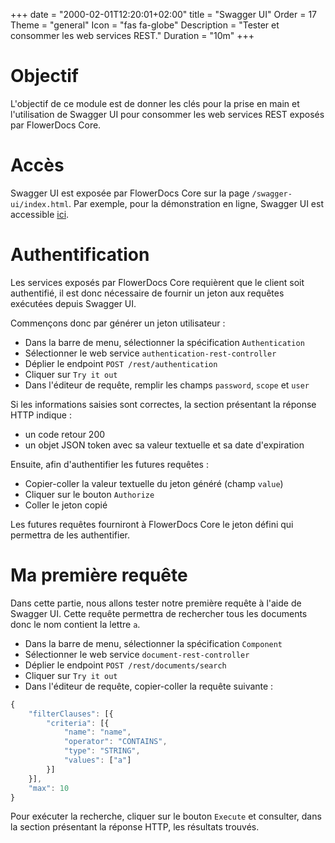 +++
date = "2000-02-01T12:20:01+02:00"
title = "Swagger UI"
Order = 17
Theme = "general"
Icon = "fas fa-globe"
Description = "Tester et consommer les web services REST."
Duration = "10m" 
+++

# Objectif
L'objectif de ce module est de donner les clés pour la prise en main et l'utilisation de Swagger UI pour consommer les web services REST exposés par FlowerDocs Core.

# Accès 

Swagger UI est exposée par FlowerDocs Core sur la page `/swagger-ui/index.html`.
Par exemple, pour la démonstration en ligne, Swagger UI est accessible [ici](https://www.demo.flowerdocs.cloud/flower-docs-ws/swagger-ui/index.html).

# Authentification

Les services exposés par FlowerDocs Core requièrent que le client soit authentifié, il est donc nécessaire de fournir un jeton aux requêtes exécutées depuis Swagger UI.

Commençons donc par générer un jeton utilisateur : 

* Dans la barre de menu, sélectionner la spécification `Authentication` 
* Sélectionner le web service `authentication-rest-controller`
* Déplier le endpoint ``POST /rest/authentication``
* Cliquer sur ``Try it out`` 
* Dans l'éditeur de requête, remplir les champs ``password``, ``scope`` et ``user`` 

Si les informations saisies sont correctes, la section présentant la réponse HTTP indique : 

* un code retour 200
* un objet JSON token avec sa valeur textuelle et sa date d'expiration


Ensuite, afin d'authentifier les futures requêtes : 

* Copier-coller la valeur textuelle du jeton généré (champ ``value``)
* Cliquer sur le bouton ``Authorize`` 
* Coller le jeton copié 

Les futures requêtes fourniront à FlowerDocs Core le jeton défini qui permettra de les authentifier.

# Ma première requête

Dans cette partie, nous allons tester notre première requête à l'aide de Swagger UI.
Cette requête permettra de rechercher tous les documents donc le nom contient la lettre ``a``.

* Dans la barre de menu, sélectionner la spécification `Component` 
* Sélectionner le web service `document-rest-controller`
* Déplier le endpoint ``POST /rest/documents/search``
* Cliquer sur ``Try it out`` 
* Dans l'éditeur de requête, copier-coller la requête suivante : 


```javascript
{
    "filterClauses": [{
        "criteria": [{
            "name": "name",
            "operator": "CONTAINS",
            "type": "STRING",
            "values": ["a"]
        }]
    }],
    "max": 10
}
```


Pour exécuter la recherche, cliquer sur le bouton ``Execute`` et consulter, dans la section présentant la réponse HTTP, les résultats trouvés.